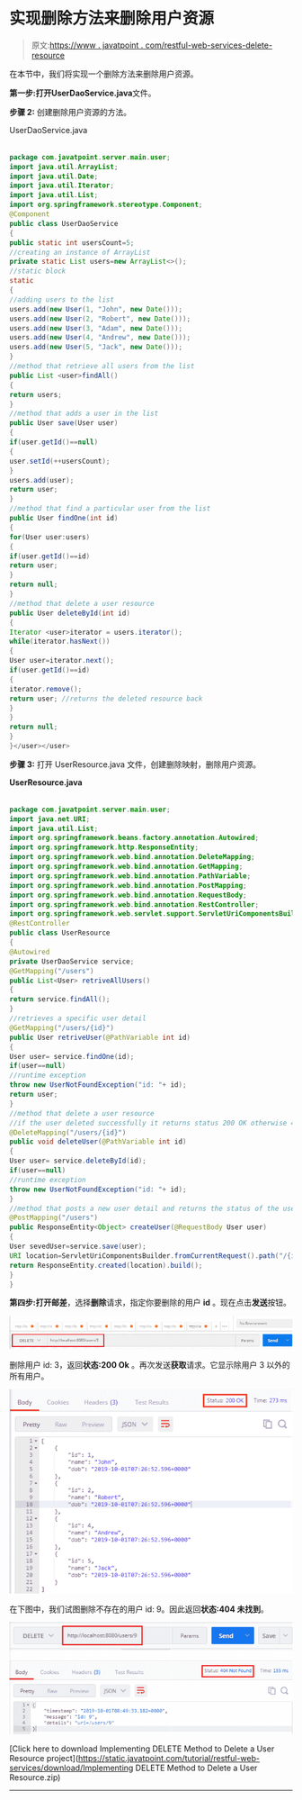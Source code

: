 # 实现删除方法来删除用户资源

> 原文:[https://www . javatpoint . com/restful-web-services-delete-resource](https://www.javatpoint.com/restful-web-services-delete-resource)

在本节中，我们将实现一个删除方法来删除用户资源。

**第一步:**打开**UserDaoService.java**文件。

**步骤 2:** 创建删除用户资源的方法。

UserDaoService.java

```java

package com.javatpoint.server.main.user;
import java.util.ArrayList;
import java.util.Date;
import java.util.Iterator;
import java.util.List;
import org.springframework.stereotype.Component;
@Component
public class UserDaoService 
{
public static int usersCount=5;
//creating an instance of ArrayList
private static List users=new ArrayList<>();
//static block 
static
{
//adding users to the list
users.add(new User(1, "John", new Date()));
users.add(new User(2, "Robert", new Date()));
users.add(new User(3, "Adam", new Date()));
users.add(new User(4, "Andrew", new Date()));
users.add(new User(5, "Jack", new Date()));
}
//method that retrieve all users from the list
public List <user>findAll()
{
return users;
}
//method that adds a user in the list 
public User save(User user)
{
if(user.getId()==null)
{
user.setId(++usersCount);
}
users.add(user);
return user;
}
//method that find a particular user from the list
public User findOne(int id)
{
for(User user:users)
{
if(user.getId()==id)
return user;
}
return null;
}
//method that delete a user resource
public User deleteById(int id)
{
Iterator <user>iterator = users.iterator();
while(iterator.hasNext())
{
User user=iterator.next();
if(user.getId()==id)
{
iterator.remove();
return user; //returns the deleted resource back
}
}
return null;
}
}</user></user> 
```

**步骤 3:** 打开 UserResource.java 文件，创建删除映射，删除用户资源。

**UserResource.java**

```java

package com.javatpoint.server.main.user;
import java.net.URI;
import java.util.List;
import org.springframework.beans.factory.annotation.Autowired;
import org.springframework.http.ResponseEntity;
import org.springframework.web.bind.annotation.DeleteMapping;
import org.springframework.web.bind.annotation.GetMapping;
import org.springframework.web.bind.annotation.PathVariable;
import org.springframework.web.bind.annotation.PostMapping;
import org.springframework.web.bind.annotation.RequestBody;
import org.springframework.web.bind.annotation.RestController;
import org.springframework.web.servlet.support.ServletUriComponentsBuilder;
@RestController
public class UserResource 
{
@Autowired
private UserDaoService service;
@GetMapping("/users")
public List<User> retriveAllUsers()
{
return service.findAll();
}
//retrieves a specific user detail
@GetMapping("/users/{id}")
public User retriveUser(@PathVariable int id)
{
User user= service.findOne(id);
if(user==null)
//runtime exception
throw new UserNotFoundException("id: "+ id);
return user;
}
//method that delete a user resource
//if the user deleted successfully it returns status 200 OK otherwise 404 Not Found
@DeleteMapping("/users/{id}")
public void deleteUser(@PathVariable int id)
{
User user= service.deleteById(id);
if(user==null)
//runtime exception
throw new UserNotFoundException("id: "+ id);
}
//method that posts a new user detail and returns the status of the user resource
@PostMapping("/users")
public ResponseEntity<Object> createUser(@RequestBody User user)	
{
User sevedUser=service.save(user);	
URI location=ServletUriComponentsBuilder.fromCurrentRequest().path("/{id}").buildAndExpand(sevedUser.getId()).toUri();
return ResponseEntity.created(location).build();
}
}

```

**第四步:**打开**邮差**，选择**删除**请求，指定你要删除的用户 **id** 。现在点击**发送**按钮。

![Implementing DELETE Method to Delete a User Resource](img/34f856af40337e97272e588288dbc724.png)

删除用户 id: 3，返回**状态:200 Ok** 。再次发送**获取**请求。它显示除用户 3 以外的所有用户。

![Implementing DELETE Method to Delete a User Resource](img/846afdd848af4324c0b4804e2fdf83be.png)

在下图中，我们试图删除不存在的用户 id: 9。因此返回**状态:404 未找到**。

![Implementing DELETE Method to Delete a User Resource](img/a0af18b6d0e83c8370b15fee507c59d9.png)

[Click here to download Implementing DELETE Method to Delete a User Resource project](https://static.javatpoint.com/tutorial/restful-web-services/download/Implementing DELETE Method to Delete a User Resource.zip)

* * *